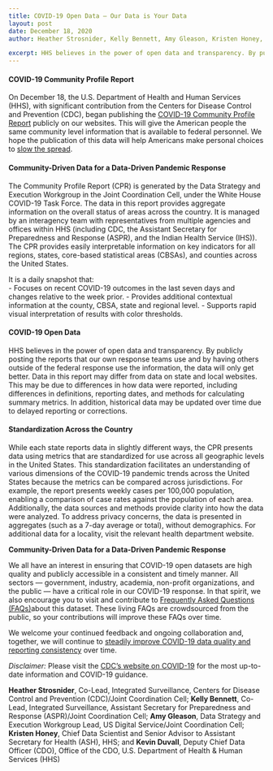 ```yaml
---
title: COVID-19 Open Data – Our Data is Your Data
layout: post
date: December 18, 2020
author: Heather Strosnider, Kelly Bennett, Amy Gleason, Kristen Honey, and Kevin Duvall

excerpt: HHS believes in the power of open data and transparency. By publicly posting the reports that our own response teams use and by having others outside of the federal response use the information, the data will only get better.
---
```


#### COVID-19 Community Profile Report

On December 18, the U.S. Department of Health and Human Services (HHS), with significant contribution from the Centers for Disease Control and Prevention (CDC), began publishing the [COVID-19 Community Profile Report](https://healthdata.gov/Health/COVID-19-Community-Profile-Report/gqxm-d9w9) publicly on our websites. This will give the American people the same community level information that is available to federal personnel. We hope the publication of this data will help Americans make personal choices to [slow the spread](https://www.cdc.gov/coronavirus/2019-ncov/your-health/need-to-know.html).

#### Community-Driven Data for a Data-Driven Pandemic Response

The Community Profile Report (CPR) is generated by the Data Strategy and Execution Workgroup in the Joint Coordination Cell, under the White House COVID-19 Task Force. The data in this report provides aggregate information on the overall status of areas across the country. It is managed by an interagency team with representatives from multiple agencies and offices within HHS (including CDC, the Assistant Secretary for Preparedness and Response (ASPR), and the Indian Health Service (IHS)). The CPR provides easily interpretable information on key indicators for all regions, states, core-based statistical areas (CBSAs), and counties across the United States.

It is a daily snapshot that:  
    - Focuses on recent COVID-19 outcomes in the last seven days and changes relative to the week prior.
    - Provides additional contextual information at the county, CBSA, state and regional level.
    - Supports rapid visual interpretation of results with color thresholds.

#### COVID-19 Open Data

HHS believes in the power of open data and transparency. By publicly posting the reports that our own response teams use and by having others outside of the federal response use the information, the data will only get better.
Data in this report may differ from data on state and local websites. This may be due to differences in how data were reported, including differences in definitions, reporting dates, and methods for calculating summary metrics. In addition, historical data may be updated over time due to delayed reporting or corrections.

#### Standardization Across the Country

While each state reports data in slightly different ways, the CPR presents data using metrics that are standardized for use across all geographic levels in the United States. This standardization facilitates an understanding of various dimensions of the COVID-19 pandemic trends across the United States because the metrics can be compared across jurisdictions. For example, the report presents weekly cases per 100,000 population, enabling a comparison of case rates against the population of each area. Additionally, the data sources and methods provide clarity into how the data were analyzed. To address privacy concerns, the data is presented in aggregates (such as a 7-day average or total), without demographics. For additional data for a locality, visit the relevant health department website.

**Community-Driven Data for a Data-Driven Pandemic Response**

We all have an interest in ensuring that COVID-19 open datasets are high quality and publicly accessible in a consistent and timely manner. All sectors — government, industry, academia, non-profit organizations, and the public — have a critical role in our COVID-19 response. In that spirit, we also encourage you to visit and contribute to [Frequently Asked Questions (FAQs)](https://github.com/CareSet/COVID_Community_Profile_Report_FAQ)about this dataset. These living FAQs are crowdsourced from the public, so your contributions will improve these FAQs over time.

We welcome your continued feedback and ongoing collaboration and, together, we will continue to [steadily improve COVID-19 data quality and reporting consistency](https://healthdata.gov/stories/s/vwaj-ban6) over time.

*Disclaimer:* Please visit the [CDC’s website on COVID-19](https://www.cdc.gov/coronavirus/2019-ncov/index.html) for the most up-to-date information and COVID-19 guidance.

**Heather Strosnider**, Co-Lead, Integrated Surveillance, Centers for Disease Control and Prevention (CDC)/Joint Coordination Cell; **Kelly Bennett**, Co-Lead, Integrated Surveillance, Assistant Secretary for Preparedness and Response (ASPR)/Joint Coordination Cell; **Amy Gleason**, Data Strategy and Execution Workgroup Lead, US Digital Service/Joint Coordination Cell; **Kristen Honey**, Chief Data Scientist and Senior Advisor to Assistant Secretary for Health (ASH), HHS; and **Kevin Duvall**, Deputy Chief Data Officer (CDO), Office of the CDO, U.S. Department of Health & Human Services (HHS)
